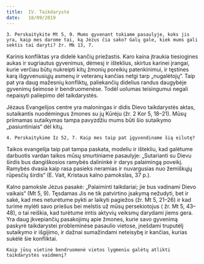 ```yaml
---
title:  IV. Taikdarystė
date:   18/09/2019
---
```


`3. Perskaitykite Mt 5, 9. Mums gyvenant tokiame pasaulyje, koks jis yra, kaip mes darome tai, ką Jėzus čia sako? Galų gale, kiek mums gali sektis tai daryti? žr. Mk 13, 7.`
							
Karinis konfliktas yra didelė kančių priežastis. Karo kaina įtraukia tiesiogines aukas ir sugriautus gyvenimus, dėmesį ir išteklius, skirtus karinei įrangai, kurie verčiau būtų nukreipti kitų žmonių poreikių patenkinimui, ir tęstines karą išgyvenusiųjų asmenų ir veteranų kančias netgi tarp „nugalėtojų“. Taip pat yra daug mažesnių konfliktų, paliekančių didelius randus daugybėje gyvenimų šeimose ir bendruomenėse. Todėl uolumas teisingumui negali nepaisyti paliepimo dėl taikdarystės.

Jėzaus Evangelijos centre yra maloningas ir didis Dievo taikdarystės aktas, sutaikantis nuodėmingus žmones su jų Kūrėju (žr. 2 Kor 5, 18–21). Mūsų priimamas sutaikymas tampa pavyzdžiu mums būti šio sutaikymo „pasiuntiniais“ dėl kitų.

`4. Perskaitykime Iz 52, 7. Kaip mes taip pat įgyvendiname šią eilutę?`							

Taikos evangelija taip pat tampa paskata, modeliu ir ištekliu, kad galėtume darbuotis vardan taikos mūsų smurtiniame pasaulyje: „Sutarianti su Dievu širdis bus dangiškosios ramybės dalininkė ir darys palaimingą poveikį. Ramybės dvasia kaip rasa pasieks neramias ir nuvargusias nuo žemiškųjų rūpesčių širdis“ (E. Vait, Kristaus kalno pamokslas, 37 p.).

Kalno pamoksle Jėzus pasakė: „Palaiminti taikdariai; jie bus vadinami Dievo vaikais“ (Mt 5, 9). Tęsdamas Jis ne tik patvirtino įsakymą nežudyti, bet ir sakė, kad mes neturėtume pykti ar laikyti pagiežos (žr. Mt 5, 21–26) ir kad turime mylėti savo priešus bei melstis už mūsų persekiotojus ( žr. Mt 5, 43–48), o tai reiškia, kad turėtume imtis aktyvių veiksmų darydami jiems gera. Yra daug įkvepiančių pasakojimų apie žmones, kurie savo gyvenimą paskyrė taikdarystei probleminėse pasaulio vietose, įnešdami truputėlį sutaikymo ir išgijimo, ir dažnai sumažindami neteisybę ir kančias, kurias sukėlė šie konfliktai.

`Kaip jūsų vietinė bendruomenė vietos lygmeniu galėtų atlikti taikdarystės vaidmenį?`
